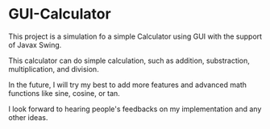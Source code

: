 # GUI-Calculator
This project is a simulation fo a simple Calculator using GUI with the support of Javax Swing.

This calculator can do simple calculation, such as addition, substraction, multiplication, and division.

In the future, I will try my best to add more features and advanced math functions like sine, cosine, or tan.

I look forward to hearing people's feedbacks on my implementation and any other ideas.

